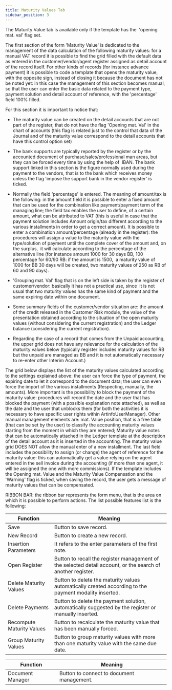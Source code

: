 ```yaml
---
title: Maturity Values Tab
sidebar_position: 3
---
```


The Maturity Value tab is available only if the template has the  'opening mat. val' flag set.

The first section of the form 'Maturity Value' is dedicated to the management of the data calculation of the following maturity values: for a manual VAT record it is possible to find the grid filled with the default data as entered in the customer/vendor/agent register assigned as detail account of the record itself. For other kinds of records (for instance advance payment) it is possible to code a template that opens the maturity value, with the opposite sign, instead of closing it because the document has not be noted yet: in this case the management of this section becomes manual, so that the user can enter the basic data related to the payment type, payment solution and detail account of reference, with the 'percentage' field 100% filled.

For this section it is important to notice that:

- The maturity value can be created on the detail accounts that are not part of the register, that do not have the flag 'Opening mat. Val' in the chart of accounts (this flag is related just to the control that data of the Journal and of the maturity value correspond to the detail accounts that have this control option set)

- The bank supports are typically reported by the register or by the accounted document of purchase/sales/professional man areas, but they can be forced every time by using the help of  IBAN. The bank support linked in this section is the figure normally used during the payment to the vendors, that is to the bank which receives money unless the flag 'impose the support bank in the vendor register' is ticked.

- Normally the field 'percentage' is entered. The meaning of amount/tax is the following: in the amount field it is possible to enter a fixed amount that can be used for the combination like payment/payment term of the managing line; the field tax enables the user to define, of a certain amount, what can be attributed to VAT (this is useful in case that the payment solution includes Amount origin/tax different according to the various installments in order to get a correct amount). It is possible to enter a combination amount/percentage (already in the register): the procedures will assign a value to the maturity value with the type/solution of payment until the complete cover of the amount and, on the surplus,  it will calculate according to the percentage of the alternative line (for instance amount 1000 for 30 days BB, 100 percentage for 60/90 RB: if the amount is 1500,  a maturity value of 1000 for BB 30 days will be created, two maturity values of 250 as RB of 60 and 90 days).

- 'Grouping mat. Val' flag that is on the left side is taken by the register of customer/vendor: basically it has not a practical use, since  it is not usual that two maturity values has the same kind of payment and the same expiring date within one document.

- Some summary fields of the customer/vendor situation are: the amount of the credit released in the Customer Risk module, the value of the presentation obtained according to the situation of the open maturity values (without considering the current registration) and the Ledger balance (considering the current registration).

- Regarding the case of a record that comes from the Unpaid accounting, the upper grid does not have any relevance for the calculation of the maturity values below (typically register includes maturity values for RB but the unpaid are managed as BB and it is not automatically necessary to re-enter other Interim Account.)

The grid below displays the list of the maturity values calculated according to the settings explained above: the user can force the type of payment, the expiring date to let it correspond to the document data; the user can even force the import of the various installments (Respecting, manually, the amounts). More important is the possibility to block the payment of the maturity value: procedures will record the date and the user that has blocked the payment (with a possible explanation note attached), as well as the date and the user that unblocks them (for both the activities it is necessary to have specific user rights within ArtinfoUserManager). Other manual management elements are: mat. Value position, that is a free table (that can be set by the user) to classify the accounting maturity values starting from the moment in which they are entered; Maturity value notes that can be automatically attached in the Ledger template at the description of the detail account as it is inserted in the accounting. The maturity value grid DOES NOT allow the manual enter of a new installment. The last field includes the possibility to assign (or change) the agent of reference for the maturity value: this can automatically get a value relying on the agent entered in the sell invoice during the accounting (if more than one agent, it will be assigned the one with more commissions). If the template includes the Opening mat. Value and the Maturity Value Compensation and the 'Warning' flag is ticked, when saving the record, the user gets a message of maturity values that can be compensated.

RIBBON BAR: the ribbon bar represents the form menu, that is the area on which it is possible to perform actions. The list possible features list is the following:



| Function | Meaning |
| --- | --- |
| Save | Button to save record. |
| New Record | Button to create a new record. |
| Insertion Parameters | It refers to the enter parameters of the first note. |
| Open Register | Button to recall the register management of the selected detail account, or the search of another register. |
| Delete Maturity Values | Button to delete the maturity values automatically created according to the payment modality inserted. |
| Delete Payments | Button to delete the payment solution, automatically suggested by the register or manually inserted. |
| Recompute Maturity Values | Button to recalculate the maturity value that has been manually forced. |
| Group Maturity Values | Button to group maturity values with more than one maturity value with the same due date. |



| Function | Meaning |
| --- | --- |
| Document Manager | Button to connect to document management. |






